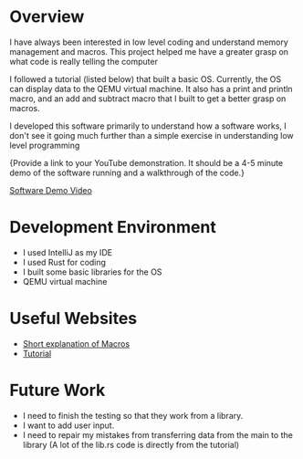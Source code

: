 # Overview


I have always been interested in low level coding and understand memory management and macros. This project helped me have a greater grasp on what code is really telling the computer

I followed a tutorial (listed below) that built a basic OS. Currently, the OS can display data to the QEMU virtual machine. It also has a print and println macro, and an add and subtract macro that I built to get a better grasp on macros.

I developed this software primarily to understand how a software works, I don't see it going much further than a simple exercise in understanding low level programming

{Provide a link to your YouTube demonstration.  It should be a 4-5 minute demo of the software running and a walkthrough of the code.}

[Software Demo Video](http://youtube.link.goes.here)

# Development Environment

* I used IntelliJ as my IDE
* I used Rust for coding
* I built some basic libraries for the OS
* QEMU virtual machine

# Useful Websites

* [Short explanation of Macros](https://blog.logrocket.com/macros-in-rust-a-tutorial-with-examples/#:~:text=Rust%20has%20two%20types%20of,that%20replaces%20the%20macro%20invocation )
* [Tutorial](https://os.phil-opp.com/)

# Future Work

* I need to finish the testing so that they work from a library.
* I want to add user input.
* I need to repair my mistakes from transferring data from the main to the library (A lot of the lib.rs code is directly from the tutorial)
